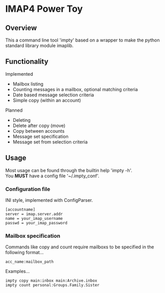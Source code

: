 # IMAP4 Power Toy

## Overview
This a command line tool 'impty' based on a wrapper to make the python standard library module imaplib.

## Functionality
Implemented

- Mailbox listing
- Counting messages in a mailbox, optional matching criteria
- Date based message selection criteria
- Simple copy (within an account)

Planned

- Deleting
- Delete after copy (move)
- Copy between accounts
- Message set specification
- Message set from selection criteria

## Usage
Most usage can be found through the builtin help 'impty -h'.  
You **MUST** have a config file '~/.impty_conf'.

### Configuration file
INI style, implemented with ConfigParser.

    [accountname]
    server = imap.server.addr
    name = your_imap_username
    passwd = your_imap_password

### Mailbox specification
Commands like copy and count require mailboxs to be specified in the following format...

    acc_name:mailbox_path

Examples...

    impty copy main:inbox main:Archive.inbox
    impty count personal:Groups.Family.Sister
